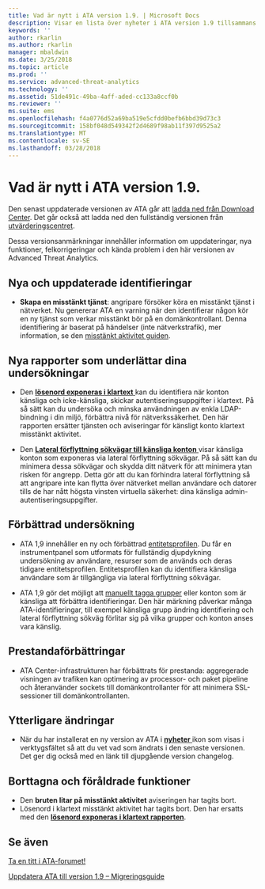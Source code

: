 ```yaml
---
title: Vad är nytt i ATA version 1.9. | Microsoft Docs
description: Visar en lista över nyheter i ATA version 1.9 tillsammans med kända problem
keywords: ''
author: rkarlin
ms.author: rkarlin
manager: mbaldwin
ms.date: 3/25/2018
ms.topic: article
ms.prod: ''
ms.service: advanced-threat-analytics
ms.technology: ''
ms.assetid: 51de491c-49ba-4aff-aded-cc133a8ccf0b
ms.reviewer: ''
ms.suite: ems
ms.openlocfilehash: f4a0776d52a69ba519e5cfdd0befb6bbd39d73c3
ms.sourcegitcommit: 158bf048d549342f2d4689f98ab11f397d9525a2
ms.translationtype: MT
ms.contentlocale: sv-SE
ms.lasthandoff: 03/28/2018
---
```

# <a name="whats-new-in-ata-version-19"></a>Vad är nytt i ATA version 1.9.

Den senast uppdaterade versionen av ATA går att [ladda ned från Download Center](https://www.microsoft.com/download/details.aspx?id=56725). Det går också att ladda ned den fullständig versionen från [utvärderingscentret](http://www.microsoft.com/evalcenter/evaluate-microsoft-advanced-threat-analytics).

Dessa versionsanmärkningar innehåller information om uppdateringar, nya funktioner, felkorrigeringar och kända problem i den här versionen av Advanced Threat Analytics.

## <a name="new--updated-detections"></a>Nya och uppdaterade identifieringar

-  **Skapa en misstänkt tjänst**: angripare försöker köra en misstänkt tjänst i nätverket. Nu genererar ATA en varning när den identifierar någon kör en ny tjänst som verkar misstänkt bör på en domänkontrollant. Denna identifiering är baserat på händelser (inte nätverkstrafik), mer information, se den [misstänkt aktivitet guiden](suspicious-activity-guide.md#suspicious-service-creation).


## <a name="new-reports-to-help-you-investigate"></a>Nya rapporter som underlättar dina undersökningar 

-   Den [ **lösenord exponeras i klartext** ](reports.md) kan du identifiera när konton känsliga och icke-känsliga, skickar autentiseringsuppgifter i klartext. På så sätt kan du undersöka och minska användningen av enkla LDAP-bindning i din miljö, förbättra nivå för nätverkssäkerhet. Den här rapporten ersätter tjänsten och aviseringar för känsligt konto klartext misstänkt aktivitet.

- Den [ **Lateral förflyttning sökvägar till känsliga konton** ](reports.md) visar känsliga konton som exponeras via lateral förflyttning sökvägar. På så sätt kan du minimera dessa sökvägar och skydda ditt nätverk för att minimera ytan risken för angrepp. Detta gör att du kan förhindra lateral förflyttning så att angripare inte kan flytta över nätverket mellan användare och datorer tills de har nått högsta vinsten virtuella säkerhet: dina känsliga admin-autentiseringsuppgifter.

## <a name="improved-investigation"></a>Förbättrad undersökning

-  ATA 1,9 innehåller en ny och förbättrad [entitetsprofilen](entity-profiles.md). Du får en instrumentpanel som utformats för fullständig djupdykning undersökning av användare, resurser som de används och deras tidigare entitetsprofilen. Entitetsprofilen kan du identifiera känsliga användare som är tillgängliga via lateral förflyttning sökvägar. 

-   ATA 1,9 gör det möjligt att [manuellt tagga grupper](tag-sensitive-accounts.md) eller konton som är känsliga att förbättra identifieringar. Den här märkning påverkar många ATA-identifieringar, till exempel känsliga grupp ändring identifiering och lateral förflyttning sökväg förlitar sig på vilka grupper och konton anses vara känslig.

## <a name="performance-improvements"></a>Prestandaförbättringar

- ATA Center-infrastrukturen har förbättrats för prestanda: aggregerade visningen av trafiken kan optimering av processor- och paket pipeline och återanvänder sockets till domänkontrollanter för att minimera SSL-sessioner till domänkontrollanten.



## <a name="additional-changes"></a>Ytterligare ändringar

- När du har installerat en ny version av ATA i [ **nyheter** ](working-with-ata-console.md) ikon som visas i verktygsfältet så att du vet vad som ändrats i den senaste versionen. Det ger dig också med en länk till djupgående version changelog.


## <a name="removed-and-deprecated-features"></a>Borttagna och föråldrade funktioner

- Den **bruten litar på misstänkt aktivitet** aviseringen har tagits bort.
- Lösenord i klartext misstänkt aktivitet har tagits bort. Den har ersatts med den [ **lösenord exponeras i klartext rapporten**](reports.md).



## <a name="see-also"></a>Se även
[Ta en titt i ATA-forumet!](https://social.technet.microsoft.com/Forums/security/home?forum=mata)

[Uppdatera ATA till version 1.9 – Migreringsguide](ata-update-1.9-migration-guide.md)

